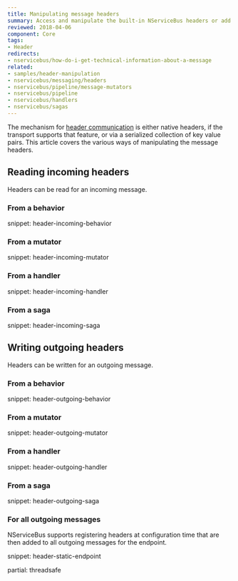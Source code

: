 ```yaml
---
title: Manipulating message headers
summary: Access and manipulate the built-in NServiceBus headers or add custom headers
reviewed: 2018-04-06
component: Core
tags:
- Header
redirects:
- nservicebus/how-do-i-get-technical-information-about-a-message
related:
- samples/header-manipulation
- nservicebus/messaging/headers
- nservicebus/pipeline/message-mutators
- nservicebus/pipeline
- nservicebus/handlers
- nservicebus/sagas
---
```


The mechanism for [header communication](/nservicebus/messaging/headers.md) is either native headers, if the transport supports that feature, or via a serialized collection of key value pairs. This article covers the various ways of manipulating the message headers.


## Reading incoming headers

Headers can be read for an incoming message.


### From a behavior

snippet: header-incoming-behavior


### From a mutator

snippet: header-incoming-mutator


### From a handler

snippet: header-incoming-handler


### From a saga

snippet: header-incoming-saga


## Writing outgoing headers

Headers can be written for an outgoing message.


### From a behavior

snippet: header-outgoing-behavior


### From a mutator

snippet: header-outgoing-mutator


### From a handler

snippet: header-outgoing-handler


### From a saga

snippet: header-outgoing-saga


### For all outgoing messages

NServiceBus supports registering headers at configuration time that are then added to all outgoing messages for the endpoint.

snippet: header-static-endpoint

partial: threadsafe

